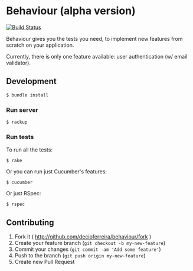 # Behaviour (alpha version)

[![Build Status](https://travis-ci.org/decioferreira/behaviour.svg?branch=sinatra)](https://travis-ci.org/decioferreira/behaviour)

Behaviour gives you the tests you need, to implement new features from scratch on your application.

Currently, there is only one feature available: user authentication (w/ email validator).

## Development

    $ bundle install

### Run server

    $ rackup

### Run tests

To run all the tests:

    $ rake

Or you can run just Cucumber's features:

    $ cucumber

Or just RSpec:

    $ rspec

## Contributing

1. Fork it ( http://github.com/decioferreira/behaviour/fork )
2. Create your feature branch (`git checkout -b my-new-feature`)
3. Commit your changes (`git commit -am 'Add some feature'`)
4. Push to the branch (`git push origin my-new-feature`)
5. Create new Pull Request
